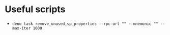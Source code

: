 Useful scripts
====

- `deno task remove_unused_sp_properties --rpc-url "" --mnemonic "" --max-iter 1000`

